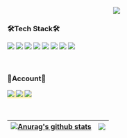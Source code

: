 <span style='background-color:#fff5b1'>
 <p align=center>
  <img src="https://capsule-render.vercel.app/api?type=waving&color=96C3EB&fontColor=ffffff&height=300&section=header&text=Nahyun%20Cho&fontSize=90"/>
 </p>
 <h3> 🛠Tech Stack🛠 </h3>
 <p>
 <img src="https://img.shields.io/badge/Java-007396?style=flat-square&logo=Java&logoColor=white"/></a>
 <img src="https://img.shields.io/badge/Python-3766AB?style=flat-square&logo=Python&logoColor=white"/></a>
 <img src="https://img.shields.io/badge/HTML5-E34F26?style=flat-square&logo=HTML5&logoColor=white"/></a>
 <img src="https://img.shields.io/badge/JavaScript-F7DF1E?style=flat-square&logo=JavaScript&logoColor=white"/></a>
 <img src="https://img.shields.io/badge/Android-3DDC84?style=flat-square&logo=Android&logoColor=white"/></a>
 <img src="https://img.shields.io/badge/PHP-777BB4?style=flat-square&logo=PHP&logoColor=white"/></a>
 <img src="https://img.shields.io/badge/MySQL-4479A1?style=flat-square&logo=MySQL&logoColor=white"/></a> 
 <img src="https://img.shields.io/badge/Oracle DB-F80000?style=flat-square&logo=Oracle&logoColor=white"/></a>
 </p>
 <br>
 <h3> 🖤Account🖤 </h3>
 <a href="https://www.instagram.com/c_04.nh/"><img src="https://img.shields.io/badge/Instagram-E4405F?style=flat-square&logo=Instagram&logoColor=white"/></a> 
 <a href="https://m.facebook.com/profile.php"><img src="https://img.shields.io/badge/Facebook-1877F2?style=flat-square&logo=Facebook&logoColor=white"/></a>
 <a href="https://hub.docker.com/u/nhsally"><img src="https://img.shields.io/badge/Docker hub-2496ED?style=flat-square&logo=Docker&logoColor=white"/></a>
 </br>
 </br>
 </br>

 | <a href="https://github.com/anuraghazra/github-readme-stats"><img align="center" src="https://github-readme-stats.vercel.app/api?username=c04nh&show_icons=true&include_all_commits=true&theme=brufy&hide_border=true" alt="Anurag's github stats" /></a> | <a href="https://github.com/anuraghazra/github-readme-stats"><img align="center" src="https://github-readme-stats.vercel.app/api/top-langs/?username=c04nh&layout=compact&langs_count=10&theme=brufy&hide_border=true" /></a> |
 | ------------- | ------------- |
</span>
